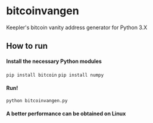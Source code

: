 # bitcoinvangen
Keepler's bitcoin vanity address generator for Python 3.X

## How to run

#### Install the necessary Python modules

`pip install bitcoin`
`pip install numpy`

#### Run!

`python bitcoinvangen.py`

#### A better performance can be obtained on Linux
